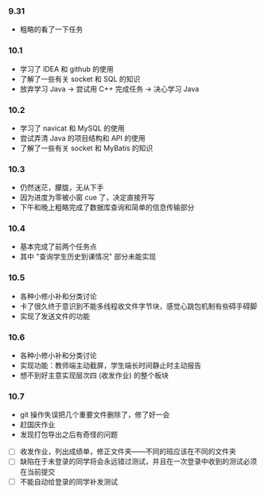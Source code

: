 ### 9.31
- 粗略的看了一下任务

### 10.1
- 学习了 IDEA 和 github 的使用
- 了解了一些有关 socket 和 SQL 的知识
- 放弃学习 Java → 尝试用 C++ 完成任务 → 决心学习 Java

### 10.2
- 学习了 navicat 和 MySQL 的使用
- 尝试弄清 Java 的项目结构和 API 的使用
- 了解了一些有关 socket 和 MyBatis 的知识

### 10.3
- 仍然迷茫，朦胧，无从下手
- 因为进度为零被小窗 cue 了，决定直接开写
- 下午和晚上粗略完成了数据库查询和简单的信息传输部分

### 10.4
- 基本完成了前两个任务点
- 其中 "查询学生历史到课情况" 部分未能实现

### 10.5
- 各种小修小补和分类讨论
- 卡了很久终于意识到不能多线程收文件字节块，感觉心跳包机制有些碍手碍脚
- 实现了发送文件的功能

### 10.6
- 各种小修小补和分类讨论
- 实现功能：教师端主动截屏，学生端长时间静止时主动报告
- 想不到好主意实现层次四 (收发作业) 的整个板块

### 10.7
- git 操作失误把几个重要文件删除了，修了好一会
- 赶国庆作业
- 发现打包导出之后有奇怪的问题
- [ ] 收发作业，列出成绩单，修正文件夹——不同的班应该在不同的文件夹
- [ ] 缺陷在于未登录的同学将会永远错过测试，并且在一次登录中收到的测试必须在当前提交
- [ ] 不能自动给登录的同学补发测试